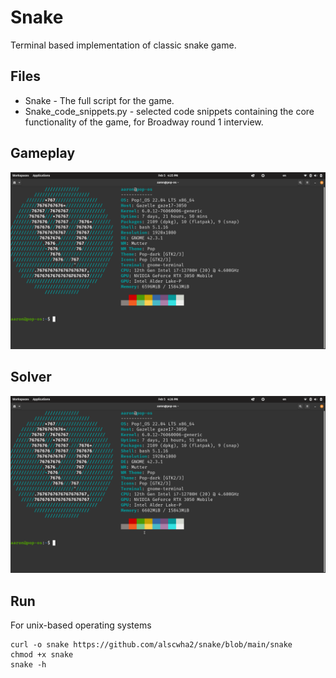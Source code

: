 # Snake
Terminal based implementation of classic snake game.

## Files
* Snake - The full script for the game.
* Snake_code_snippets.py - selected code snippets containing the core functionality of the game, for Broadway round 1 interview.

## Gameplay
<img src="https://raw.githubusercontent.com/alscwha2/images/main/manual.gif" alt="snake_gif"/>

## Solver
<img src="https://raw.githubusercontent.com/alscwha2/images/main/solver.gif" alt="snake_gif"/>

## Run
For unix-based operating systems
```
curl -o snake https://github.com/alscwha2/snake/blob/main/snake
chmod +x snake
snake -h
```
